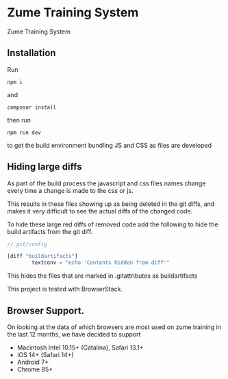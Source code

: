 # Zume Training System
Zume Training System

## Installation

Run

`npm i`

and

`composer install`

then run

`npm run dev`

to get the build environment bundling JS and CSS as files are developed

## Hiding large diffs

As part of the build process the javascript and css files names change every time a change is made to the css or js.

This results in these files showing up as being deleted in the git diffs, and makes it very difficult to see the actual diffs of the changed code.

To hide these large red diffs of removed code add the following to hide the build artifacts from the git diff.

```js
//.git/config

[diff "buildartifacts"]
        textconv = "echo 'Contents hidden from diff'"
```

This hides the files that are marked in .gitattributes as buildartifacts


This project is tested with BrowserStack.

## Browser Support.

On looking at the data of which browsers are most used on zume.training in the last 12 months, we have decided to support

* Macintosh Intel 10.15+ (Catalina), Safari 13.1+
* iOS 14+ (Safari 14+)
* Android 7+
* Chrome 85+